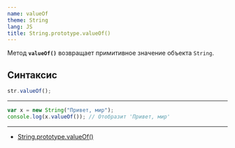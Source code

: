 ```yaml
---
name: valueOf
theme: String
lang: JS
title: String.prototype.valueOf()
---
```


Метод **`valueOf()`** возвращает примитивное значение объекта `String`.

## Синтаксис

```js
str.valueOf();
```

---

```js
var x = new String("Привет, мир");
console.log(x.valueOf()); // Отобразит 'Привет, мир'
```

---

- [String.prototype.valueOf()](https://developer.mozilla.org/ru/docs/Web/JavaScript/Reference/Global_Objects/String/valueOf)
